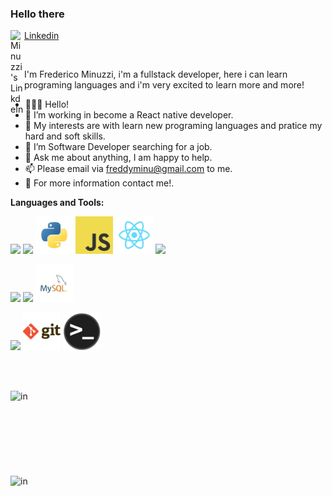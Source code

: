 ### Hello there 

<a href="https://www.linkedin.com/in/frederico-minuzzi-20200416a/">
  <img align="left" alt="Minuzzi's LinkdeIn" width="22px" src="https://cdn.jsdelivr.net/npm/simple-icons@v3/icons/linkedin.svg" />
  <p>Linkedin</p>
</a><br>

I'm Frederico Minuzzi, i'm a fullstack developer, here i can learn programing languages and i'm very excited to learn more and more!

- 👨🏽‍💻 Hello!
- 🌱 I’m working in become a React native developer.
- 🤔 My interests are with learn new programing languages and pratice my hard and soft skills.
- 💼 I’m Software Developer searching for a job.
- 💬 Ask me about anything, I am happy to help.
- 📫 Please email via freddyminu@gmail.com to me.
- 📝 For more information contact me!.

**Languages and Tools:**  <br>

<code><img height="60" src="https://iconape.com/wp-content/png_logo_vector/c-programming-language-logo.png"></code>
<code><img height="60" src="https://user-images.githubusercontent.com/42747200/46140125-da084900-c26d-11e8-8ea7-c45ae6306309.png"></code>
<code><img height="60" src="https://raw.githubusercontent.com/github/explore/80688e429a7d4ef2fca1e82350fe8e3517d3494d/topics/python/python.png"></code>
<code><img height="60" src="https://raw.githubusercontent.com/github/explore/80688e429a7d4ef2fca1e82350fe8e3517d3494d/topics/javascript/javascript.png"></code>
<code><img height="60" src="https://raw.githubusercontent.com/github/explore/80688e429a7d4ef2fca1e82350fe8e3517d3494d/topics/react/react.png"></code>
<code><img height="60" src="https://media3.giphy.com/media/kdFc8fubgS31b8DsVu/giphy.webp"></code>

<code><img height="60" src="https://toppng.com/uploads/preview/mongo-db-design-mongodb-logo-mongodb-11562879783bwj2cknalk.png"></code>
<code><img height="60" src="https://user-images.githubusercontent.com/206748/47260428-c1313300-d4bb-11e8-97a6-f52538951811.png"></code>
<code><img height="60" src="https://raw.githubusercontent.com/github/explore/80688e429a7d4ef2fca1e82350fe8e3517d3494d/topics/mysql/mysql.png"></code>


<code><img height="60" src="https://pbs.twimg.com/profile_images/690207449471582208/LJ_Gsz28_400x400.png"></code>
<code><img height="60" src="https://raw.githubusercontent.com/github/explore/80688e429a7d4ef2fca1e82350fe8e3517d3494d/topics/git/git.png"></code>
<code><img height="60" src="https://raw.githubusercontent.com/github/explore/80688e429a7d4ef2fca1e82350fe8e3517d3494d/topics/terminal/terminal.png"></code>

<br><br>

<img width="380" align="left" alt="in" src="https://github-readme-stats.vercel.app/api?username=freddyminu&show_icons=true&theme=radical&include_all_commits=true" />
<br><br><br><br><br><br><br><br>
<img width="380" align="left" alt="in" src="https://github-readme-stats.vercel.app/api/top-langs/?username=Freddyminu&layout=compact&hide=true)](https://github.com/anuraghazra/github-readme-stats" />
 

